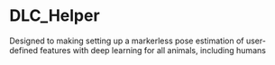 # DLC_Helper
Designed to making setting up a markerless pose estimation of user-defined features with deep learning for all animals, including humans
